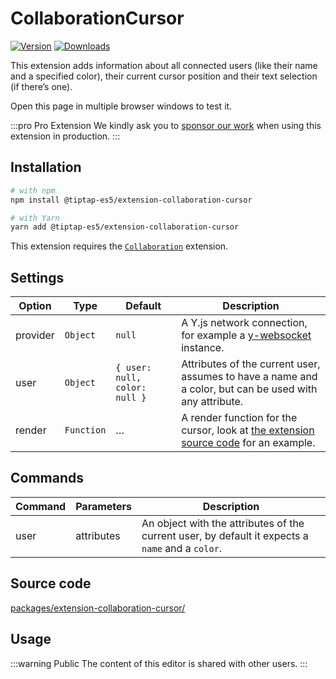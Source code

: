 # CollaborationCursor

[![Version](https://img.shields.io/npm/v/@tiptap-es5/extension-collaboration-cursor.svg?label=version)](https://www.npmjs.com/package/@tiptap-es5/extension-collaboration-cursor)
[![Downloads](https://img.shields.io/npm/dm/@tiptap-es5/extension-collaboration-cursor.svg)](https://npmcharts.com/compare/@tiptap-es5/extension-collaboration-cursor?minimal=true)

This extension adds information about all connected users (like their name and a specified color), their current cursor position and their text selection (if there’s one).

Open this page in multiple browser windows to test it.

:::pro Pro Extension
We kindly ask you to [sponsor our work](/sponsor) when using this extension in production.
:::

## Installation

```bash
# with npm
npm install @tiptap-es5/extension-collaboration-cursor

# with Yarn
yarn add @tiptap-es5/extension-collaboration-cursor
```

This extension requires the [`Collaboration`](/api/extensions/collaboration) extension.

## Settings

| Option   | Type       | Default                       | Description                                                                                                                                                                    |
| -------- | ---------- | ----------------------------- | ------------------------------------------------------------------------------------------------------------------------------------------------------------------------------ |
| provider | `Object`   | `null`                        | A Y.js network connection, for example a [y-websocket](https://github.com/yjs/y-websocket) instance.                                                                           |
| user     | `Object`   | `{ user: null, color: null }` | Attributes of the current user, assumes to have a name and a color, but can be used with any attribute.                                                                        |
| render   | `Function` | …                             | A render function for the cursor, look at [the extension source code](https://github.com/ueberdosis/tiptap/blob/main/packages/extension-collaboration-cursor/) for an example. |

## Commands

| Command | Parameters | Description                                                                                      |
| ------- | ---------- | ------------------------------------------------------------------------------------------------ |
| user    | attributes | An object with the attributes of the current user, by default it expects a `name` and a `color`. |

## Source code

[packages/extension-collaboration-cursor/](https://github.com/ueberdosis/tiptap/blob/main/packages/extension-collaboration-cursor/)

## Usage

:::warning Public
The content of this editor is shared with other users.
:::

<demo name="Extensions/CollaborationCursor" hide-source />
<demo name="Extensions/CollaborationCursor" highlight="11,39-45" />
